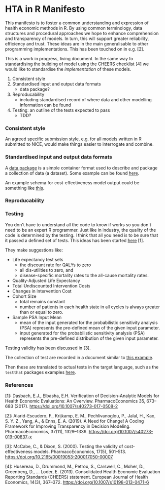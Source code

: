# HTA in R Manifesto

This manifesto is to foster a common understanding and expression of health economic methods in R.
By using common terminology, data structures and procedural approaches we hope to enhance comprehension and transparency of models.
In turn, this will support greater reliability, efficiency and trust.
These ideas are in the main generalisable to other programming implementations.
This has been touched on in e.g. [2].

This is a work in progress, living document.
In the same way fo standardising the building of model using the CHEERS checklist [4] we would like to standardise the _implementation_ of these models.

1. Consistent style 
2. Standardised input and output data formats
   * data package?
3. Reproducability
   * including standardised record of where data and other modelling information can be found
4. Testing: an outline of the tests expected to pass
   * TDD?


### Consistent style

An agreed specific submission style, e.g. for all models written in R submitted to NICE, would make things easier to interrogate and combine.

### Standardised input and output data formats

A [data package](https://specs.frictionlessdata.io/#overview) is a simple container format used to describe and package a collection of data (a dataset).
Some example can be found [here](https://github.com/datasets).

An example schema for cost-effectiveness model output could be something like [this](https://github.com/StatisticsHealthEconomics/HTAinRmanifesto/blob/main/ce_output_data_schema/ce_output_data_schema_draft.txt).

### Reproducability

### Testing

You don't have to understand all the code to know if works so you don't need to be an expert R programmer. Just like in industry, the quality of the code is determined by the testing. I think that all you need is to be sure that it passed a defined set of tests. This ideas has been started [here](https://link.springer.com/article/10.1007/s40273-017-0508-2?shared-article-renderer) [1].

They make suggestions like:

* Life expectancy test sets
  * the discount rate for QALYs to zero 
  * all dis-utilities to zero, and 
  * disease-specific mortality rates to the all-cause mortality rates.  
* Quality-Adjusted Life Expectancy  
* Total Undiscounted Intervention Costs 
* Changes in Intervention Cost   
* Cohort Size
  * total remains constant
  * number of patients in each health state in all cycles is always greater than or equal to zero.
* Sample PSA Input Mean 
  * mean of the input generated for the probabilistic sensitivity analysis (PSA) represents the pre-defined mean of the given input parameter. 
  * input generated for the probabilistic sensitivity analysis (PSA) represents the pre-defined distribution of the given input parameter. 

Testing validity has been discussed in [3].

The collection of test are recorded in a document similar to [this example](https://github.com/StatisticsHealthEconomics/HTAinRmanifesto/blob/main/test_case_example/test_case_example.csv).

Then these are translated to actual tests in the target language, such as the `testthat` packages examples [here](https://github.com/StatisticsHealthEconomics/HTAinRmanifesto/blob/main/test_case_example/testthat_example.R).


### References

[1]: Dasbach, E.J., Elbasha, E.H. Verification of Decision-Analytic Models for Health Economic Evaluations: An Overview. PharmacoEconomics 35, 673–683 (2017). https://doi.org/10.1007/s40273-017-0508-2

[2]: Alarid-Escudero, F., Krijkamp, E. M., Pechlivanoglou, P., Jalal, H., Kao, S. Y. Z., Yang, A., & Enns, E. A. (2019). A Need for Change! A Coding Framework for Improving Transparency in Decision Modeling. PharmacoEconomics, 37(11), 1329–1339. https://doi.org/10.1007/s40273-019-00837-x

[3]: McCabe, C., & Dixon, S. (2000). Testing the validity of cost-effectiveness models. PharmacoEconomics, 17(5), 501–513. https://doi.org/10.2165/00019053-200017050-00007

[4]: Husereau, D., Drummond, M., Petrou, S., Carswell, C., Moher, D., Greenberg, D., … Loder, E. (2013). Consolidated Health Economic Evaluation Reporting Standards (CHEERS) statement. European Journal of Health Economics, 14(3), 367–372. https://doi.org/10.1007/s10198-013-0471-6
